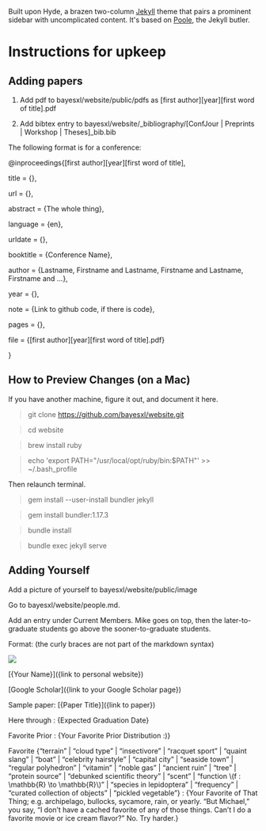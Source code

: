 Built upon Hyde, a brazen two-column [Jekyll](http://jekyllrb.com) theme that pairs a prominent sidebar with uncomplicated content. It's based on [Poole](http://getpoole.com), the Jekyll butler.

# Instructions for upkeep

## Adding papers

1. Add pdf to bayesxl/website/public/pdfs as \[first author\]\[year\]\[first word of title\].pdf

2. Add bibtex entry to bayesxl/website/_bibliography/\[ConfJour | Preprints | Workshop | Theses\]_bib.bib 

The following format is for a conference:

@inproceedings{\[first author\]\[year\]\[first word of title\],

title = {},

url = {},

abstract = {The whole thing},

language = {en},

urldate = {},

booktitle = {Conference Name},

author = {Lastname, Firstname and Lastname, Firstname and Lastname, Firstname and ...},

year = {},

note = {Link to github code, if there is code},

pages = {},

file = {\[first author\]\[year\]\[first word of title\].pdf}

}

## How to Preview Changes (on a Mac)

If you have another machine, figure it out, and document it here.

  > git clone https://github.com/bayesxl/website.git
  
  > cd website
  
  > brew install ruby
  
  > echo 'export PATH="/usr/local/opt/ruby/bin:$PATH"' >> ~/.bash_profile

Then relaunch terminal.

  > gem install --user-install bundler jekyll
  
  > gem install bundler:1.17.3
  
  > bundle install
  
  > bundle exec jekyll serve

## Adding Yourself

Add a picture of yourself to bayesxl/website/public/image

Go to bayesxl/website/people.md.

Add an entry under Current Members. Mike goes on top, then the later-to-graduate students go above the sooner-to-graduate students.

Format: (the curly braces are not part of the markdown syntax)

  ![](./public/image/{filename})

  [{Your Name}]({link to personal website})

  [Google Scholar]({link to your Google Scholar page})

  Sample paper: [{Paper Title}]({link to paper})

  Here through : {Expected Graduation Date}

  Favorite Prior : {Your Favorite Prior Distribution :)}

  Favorite {“terrain” | “cloud type” | “insectivore” | “racquet sport” | “quaint slang” | “boat” | “celebrity hairstyle” | “capital city” | “seaside town” | “regular polyhedron” | “vitamin” | “noble gas” | “ancient ruin” | “tree” | “protein source” | “debunked scientific theory” | “scent” | “function \\(f : \mathbb{R} \to \mathbb{R}\\)” | “species in lepidoptera” | “frequency” | “curated collection of objects” | “pickled vegetable”} : {Your Favorite of That Thing; e.g. archipelago, bullocks, sycamore, rain, or yearly. “But Michael,” you say, “I don’t have a cached favorite of any of those things. Can’t I do a favorite movie or ice cream flavor?” No. Try harder.}
